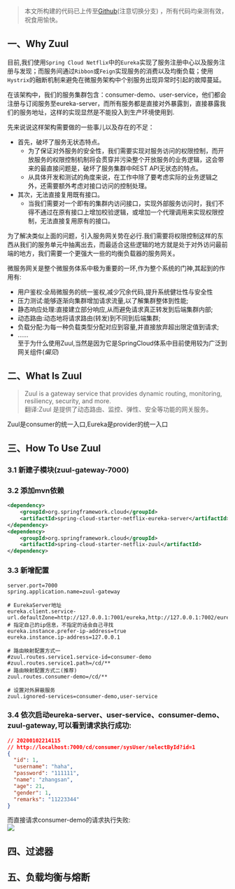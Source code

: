 >  本文所构建的代码已上传至[Github](https://github.com/zephyrlai/springcloud-demo/tree/05-zuul)(注意切换分支) ，所有代码均亲测有效，祝食用愉快。
## 一、Why Zuul
目前,我们使用`Spring Cloud Netflix`中的`Eureka`实现了服务注册中心以及服务注册与发现；而服务间通过`Ribbon`或`Feign`实现服务的消费以及均衡负载；使用`Hystrix`的融断机制来避免在微服务架构中个别服务出现异常时引起的故障蔓延。

在该架构中，我们的服务集群包含：consumer-demo、user-service，他们都会注册与订阅服务至eureka-server，而所有服务都是直接对外暴露到，直接暴露我们的服务地址，这样的实现显然是不能投入到生产环境使用到.

先来说说这样架构需要做的一些事儿以及存在的不足：
* 首先，破坏了服务无状态特点。
    * 为了保证对外服务的安全性，我们需要实现对服务访问的权限控制，而开放服务的权限控制机制将会贯穿并污染整个开放服务的业务逻辑，这会带来的最直接问题是，破坏了服务集群中REST API无状态的特点。
    * 从具体开发和测试的角度来说，在工作中除了要考虑实际的业务逻辑之外，还需要额外考虑对接口访问的控制处理。
* 其次，无法直接复用既有接口。
    * 当我们需要对一个即有的集群内访问接口，实现外部服务访问时，我们不得不通过在原有接口上增加校验逻辑，或增加一个代理调用来实现权限控制，无法直接复用原有的接口。

为了解决类似上面的问题，引入服务网关势在必行.我们需要将权限控制这样的东西从我们的服务单元中抽离出去，而最适合这些逻辑的地方就是处于对外访问最前端的地方，我们需要一个更强大一些的均衡负载器的服务网关。

微服务网关是整个微服务体系中极为重要的一环,作为整个系统的门神,其起到的作用有:
* 用户鉴权:全局微服务的统一鉴权,减少冗余代码,提升系统健壮性与安全性
* 压力测试:能够逐渐向集群增加请求流量,以了解集群整体到性能;
* 静态响应处理:直接建立部分响应,从而避免请求真正转发到后端集群内部;
* 动态路由:动态地将请求路由(转发)到不同到后端集群;
* 负载分配:为每一种负载类型分配对应到容量,并直接放弃超出限定值到请求;
* ……  
至于为什么使用Zuul,当然是因为它是SpringCloud体系中目前使用较为广泛到网关组件(_偏见_)

## 二、What Is Zuul
> Zuul is a gateway service that provides dynamic routing, monitoring, resiliency, security, and more.  
翻译:Zuul 是提供了动态路由、监控、弹性、安全等功能的网关服务。



Zuul是consumer的统一入口,Eureka是provider的统一入口



## 三、How To Use Zuul
### 3.1 新建子模块(zuul-gateway-7000)
### 3.2 添加mvn依赖
``` xml
<dependency>
    <groupId>org.springframework.cloud</groupId>
    <artifactId>spring-cloud-starter-netflix-eureka-server</artifactId>
</dependency>
<dependency>
    <groupId>org.springframework.cloud</groupId>
    <artifactId>spring-cloud-starter-netflix-zuul</artifactId>
</dependency>
```
### 3.3 新增配置
``` properties
server.port=7000
spring.application.name=zuul-gateway

# EurekaServer地址
eureka.client.service-url.defaultZone=http://127.0.0.1:7001/eureka,http://127.0.0.1:7002/eureka
# 指定自己的ip信息，不指定的话会自己寻找
eureka.instance.prefer-ip-address=true
eureka.instance.ip-address=127.0.0.1

# 路由映射配置方式一
#zuul.routes.service1.service-id=consumer-demo
#zuul.routes.service1.path=/cd/**
# 路由映射配置方式二(推荐)
zuul.routes.consumer-demo=/cd/**

# 设置对外屏蔽服务
zuul.ignored-services=consumer-demo,user-service
```

### 3.4 依次启动eureka-server、user-service、consumer-demo、zuul-gateway,可以看到请求执行成功:
``` json
// 20200102214115
// http://localhost:7000/cd/consumer/sysUser/selectById?id=1
{
  "id": 1,
  "username": "haha",
  "password": "111111",
  "name": "zhangsan",
  "age": 21,
  "gender": 1,
  "remarks": "11223344"
}
```
而直接请求consumer-demo的请求执行失败:  
![](images/0605.png)

## 四、过滤器

## 五、负载均衡与熔断

